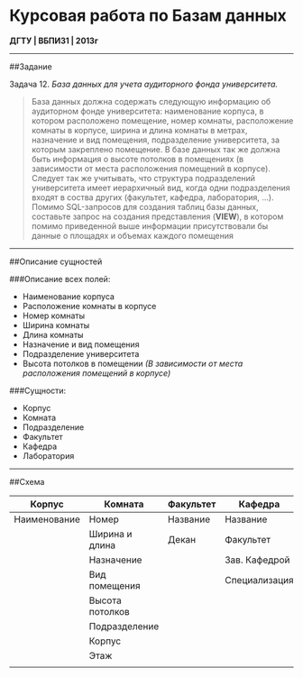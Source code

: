 # Курсовая работа по Базам данных

__ДГТУ | ВБПИ31 | 2013г__

---

##Задание

Задача 12. _База данных для учета аудиторного фонда университета._

>База данных должна содержать следующую информацию об аудиторном фонде университета: наименование корпуса, в котором расположено помещение, номер комнаты, расположение комнаты в корпусе, ширина и длина комнаты в метрах, назначение и вид помещения, подразделение университета, за которым закреплено помещение. В базе данных так же должна быть информация о высоте потолков в помещениях (в зависимости от места расположения помещений в корпусе). Следует так же учитывать, что структура подразделений университета имеет иерархичный вид, когда одни подразделения входят в соства других (факультет, кафедра, лаборатория, ...).  
>Помимо SQL-запросов для создания таблиц базы данных, составьте запрос на создания представления (__VIEW__), в котором помимо приведенной выше информации присутствовали бы данные о площадях и объемах каждого помещения

---

##Описание сущностей

###Описание всех полей:
+ Наименование корпуса  
+ Расположение комнаты в корпусе  
+ Номер комнаты  
+ Ширина комнаты  
+ Длина комнаты  
+ Назначение и вид помещения  
+ Подразделение университета  
+ Высота потолков в помещении _(В зависимости от места расположения помещений в корпусе)_  

###Сущности:
+ Корпус  
+ Комната  
+ Подразделение  
+ Факультет  
+ Кафедра  
+ Лаборатория  

---

##Схема

| Корпус       | Комната            | Факультет   | Кафедра          | Лаборатория    |
| ---          | ---                | ---         | ---              | ---            |
| Наименование | Номер              | Название    | Название         | Кафедра        |
|              | Ширина и длина     | Декан       | Факультет        | Ответственный  |
|              | Назначение         |             | Зав. Кафедрой    |                |
|              | Вид помещения      |             | Специализация    |                |
|              | Высота потолков    |             |                  |                |
|              | Подразделение      |             |                  |                |
|              | Корпус             |             |                  |                |
|              | Этаж               |             |                  |                |
|              |                    |             |                  |                |

